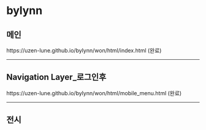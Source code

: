 # bylynn
<h2><strong>메인</strong></h2>
https://uzen-lune.github.io/bylynn/won/html/index.html (완료)

<hr>
<h2><strong>Navigation Layer_로그인후</strong></h2>
https://uzen-lune.github.io/bylynn/won/html/mobile_menu.html (완료)

<hr>
<h2><strong>전시</strong></h2>
<!-- https://uzen-lune.github.io/bylynn/won/html/display.html -->
